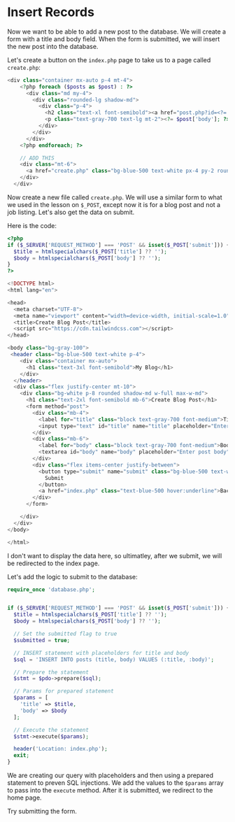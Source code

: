 # Insert Records

Now we want to be able to add a new post to the database. We will create a form with a title and body field. When the form is submitted, we will insert the new post into the database.

Let's create a button on the `index.php` page to take us to a page called `create.php`:

```php
<div class="container mx-auto p-4 mt-4">
    <?php foreach ($posts as $post) : ?>
      <div class="md my-4">
        <div class="rounded-lg shadow-md">
          <div class="p-4">
            <h2 class="text-xl font-semibold"><a href="post.php?id=<?= $post['id'] ?>"><?= $post['title']; ?></h2>
            <p class="text-gray-700 text-lg mt-2"><?= $post['body']; ?></p>
          </div>
        </div>
      </div>
    <?php endforeach; ?>

    // ADD THIS
    <div class="mt-6">
      <a href="create.php" class="bg-blue-500 text-white px-4 py-2 rounded hover:bg-blue-600 focus:outline-none">Create Post</a>
    </div>
  </div>
```

Now create a new file called `create.php`. We will use a similar form to what we used in the lesson on `$_POST`, except now it is for a blog post and not a job listing. Let's also get the data on submit.

Here is the code:

```php
<?php
if ($_SERVER['REQUEST_METHOD'] === 'POST' && isset($_POST['submit'])) {
  $title = htmlspecialchars($_POST['title'] ?? '');
  $body = htmlspecialchars($_POST['body'] ?? '');
}
?>

<!DOCTYPE html>
<html lang="en">

<head>
  <meta charset="UTF-8">
  <meta name="viewport" content="width=device-width, initial-scale=1.0">
  <title>Create Blog Post</title>
  <script src="https://cdn.tailwindcss.com"></script>
</head>

<body class="bg-gray-100">
 <header class="bg-blue-500 text-white p-4">
    <div class="container mx-auto">
      <h1 class="text-3xl font-semibold">My Blog</h1>
    </div>
  </header>
  <div class="flex justify-center mt-10">
    <div class="bg-white p-8 rounded shadow-md w-full max-w-md">
      <h1 class="text-2xl font-semibold mb-6">Create Blog Post</h1>
      <form method="post">
        <div class="mb-4">
          <label for="title" class="block text-gray-700 font-medium">Title</label>
          <input type="text" id="title" name="title" placeholder="Enter post title" class="w-full px-4 py-2 border rounded focus:ring focus:ring-blue-300 focus:outline-none" value="<?= $title ?>">
        </div>
        <div class="mb-6">
          <label for="body" class="block text-gray-700 font-medium">Body</label>
          <textarea id="body" name="body" placeholder="Enter post body" class="w-full px-4 py-2 border rounded focus:ring focus:ring-blue-300 focus:outline-none"><?= $body ?></textarea>
        </div>
        <div class="flex items-center justify-between">
          <button type="submit" name="submit" class="bg-blue-500 text-white px-4 py-2 rounded hover:bg-blue-600 focus:outline-none">
            Submit
          </button>
          <a href="index.php" class="text-blue-500 hover:underline">Back to Posts</a>
        </div>
      </form>

    </div>
  </div>
</body>

</html>
```

I don't want to display the data here, so ultimatley, after we submit, we will be redirected to the index page.

Let's add the logic to submit to the database:
```php
require_once 'database.php';


if ($_SERVER['REQUEST_METHOD'] === 'POST' && isset($_POST['submit'])) {
  $title = htmlspecialchars($_POST['title'] ?? '');
  $body = htmlspecialchars($_POST['body'] ?? '');

  // Set the submitted flag to true
  $submitted = true;

  // INSERT statement with placeholders for title and body
  $sql = 'INSERT INTO posts (title, body) VALUES (:title, :body)';

  // Prepare the statement
  $stmt = $pdo->prepare($sql);

  // Params for prepared statement
  $params = [
    'title' => $title,
    'body' => $body
  ];

  // Execute the statement
  $stmt->execute($params);

  header('Location: index.php');
  exit;
}
```

We are creating our query with placeholders and then using a prepared statement to preven SQL injections. We add the values to the `$params` array to pass into the `execute` method. After it is submitted, we redirect to the home page.

Try submitting the form.
